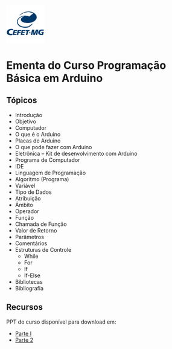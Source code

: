 <td style="width: 20%;"><img src=https://github.com/Epaminondaslage/Automacao-industrial-e-residencial-Ecossistema-didatico/blob/main/img/Logo_CEFET-MG.png width="20%" /></td>

# Ementa do Curso Programação Básica em Arduino

## Tópicos

* Introdução
* Objetivo
* Computador
* O que é o Arduino
* Placas de Arduino
* O que pode fazer com Arduino
* Eletrônica – Kit de desenvolvimento com Arduino
* Programa de Computador
* IDE
* Linguagem de Programação
* Algoritmo (Programa)
* Variável
* Tipo de Dados
* Atribuição
* Âmbito
* Operador
* Função
* Chamada de Função
* Valor de Retorno
* Parâmetros
* Comentários
* Estruturas de Controle
  * While
  * For
  * If
  * If-Else
* Bibliotecas
* Bibliografia

## Recursos

PPT do curso disponível para download em:

- [Parte I](https://docs.google.com/presentation/d/1xNcnfATCOnP69R0GXfWbdoShxTK1as-e/edit?usp=drive_link&ouid=101750793150395365396&rtpof=true&sd=true)
- [Parte 2](https://docs.google.com/presentation/d/15aVcfabaigF9RZD1qO9j5lWnm4hAVuIn/edit?usp=drive_link&ouid=101750793150395365396&rtpof=true&sd=true)




